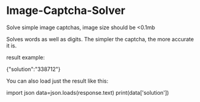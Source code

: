# Image-Captcha-Solver

Solve simple image captchas, image size should be <0.1mb 

Solves words as well as digits. The simpler the captcha, the more accurate it is.

result example:

{"solution":"338712"}


You can also load just the result like this:

import json
data=json.loads(response.text)
print(data['solution'])
